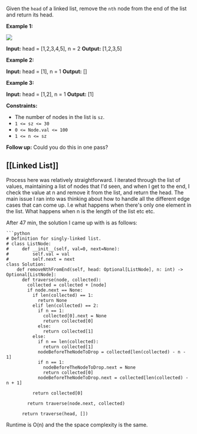 Given the `head` of a linked list, remove the `nth` node from the end of the list and return its head.

**Example 1:**

![](https://assets.leetcode.com/uploads/2020/10/03/remove_ex1.jpg)

**Input:** head = [1,2,3,4,5], n = 2
**Output:** [1,2,3,5]

**Example 2:**

**Input:** head = [1], n = 1
**Output:** []

**Example 3:**

**Input:** head = [1,2], n = 1
**Output:** [1]

**Constraints:**

- The number of nodes in the list is `sz`.
- `1 <= sz <= 30`
- `0 <= Node.val <= 100`
- `1 <= n <= sz`

**Follow up:** Could you do this in one pass?

[[Linked List]]
---

Process here was relatively straightforward. I iterated through the list of values, maintaining a list of nodes that I'd seen, and when I get to the end, I check the value at n and remove it from the list, and return the head. The main issue I ran into was thinking about how to handle all the different edge cases that can come up. I.e what happens when there's only one element in the list. What happens when n is the length of the list etc etc.

After 47 min, the solution I came up with is as follows:

```
```python
# Definition for singly-linked list.
# class ListNode:
#     def __init__(self, val=0, next=None):
#         self.val = val
#         self.next = next
class Solution:
    def removeNthFromEnd(self, head: Optional[ListNode], n: int) -> Optional[ListNode]:
      def traverse(node, collected):
        collected = collected + [node]
        if node.next == None:
          if len(collected) == 1:
            return None
          elif len(collected) == 2:
            if n == 1:
              collected[0].next = None
              return collected[0]
            else:
              return collected[1]
          else:
            if n == len(collected):
              return collected[1]
            nodeBeforeTheNodeToDrop = collected[len(collected) - n - 1]
            if n == 1:
              nodeBeforeTheNodeToDrop.next = None
              return collected[0]
            nodeBeforeTheNodeToDrop.next = collected[len(collected) - n + 1]
            
          return collected[0]
        
        return traverse(node.next, collected)
      
      return traverse(head, [])
```

Runtime is O(n) and the the space complexity is the same.

